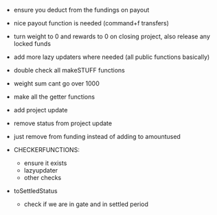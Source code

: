 - ensure you deduct from the fundings on payout
- nice payout function is needed (command+f transfers)
- turn weight to 0 and rewards to 0 on closing project, also release any locked funds

- add more lazy updaters where needed (all public functions basically)

- double check all makeSTUFF functions
- weight sum cant go over 1000

- make all the getter functions

- add project update
- remove status from project update

- just remove from funding instead of adding to amountused

- CHECKERFUNCTIONS:

  - ensure it exists
  - lazyupdater
  - other checks

- toSettledStatus
  - check if we are in gate and in settled period
